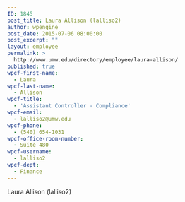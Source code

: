 ```yaml
---
ID: 1845
post_title: Laura Allison (lalliso2)
author: wpengine
post_date: 2015-07-06 08:00:00
post_excerpt: ""
layout: employee
permalink: >
  http://www.umw.edu/directory/employee/laura-allison/
published: true
wpcf-first-name:
  - Laura
wpcf-last-name:
  - Allison
wpcf-title:
  - 'Assistant Controller - Compliance'
wpcf-email:
  - lalliso2@umw.edu
wpcf-phone:
  - (540) 654-1031
wpcf-office-room-number:
  - Suite 480
wpcf-username:
  - lalliso2
wpcf-dept:
  - Finance
---
```

Laura Allison (lalliso2)